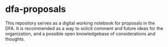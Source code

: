 # dfa-proposals

This repository serves as a digital working notebook for proposals in the DFA. It is recommended
as a way to solicit comment and future ideas for the organization, and a possible open
knowledgebase of considerations and thoughts.
